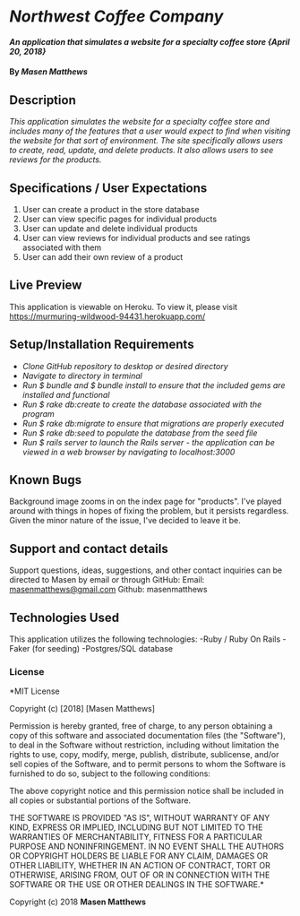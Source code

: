 # _Northwest Coffee Company_

#### _An application that simulates a website for a specialty coffee store {April 20, 2018}_

#### By _Masen Matthews_

## Description
  _This application simulates the website for a specialty coffee store and includes many of the features that a user would expect to find when visiting the website for that sort of environment. The site specifically allows users to create, read, update, and delete products. It also allows users to see reviews for the products._

## Specifications / User Expectations
  1. User can create a product in the store database
  2. User can view specific pages for individual products
  3. User can update and delete individual products
  4. User can view reviews for individual products and see ratings associated with them
  5. User can add their own review of a product

## Live Preview
  This application is viewable on Heroku. To view it, please visit https://murmuring-wildwood-94431.herokuapp.com/

## Setup/Installation Requirements

* _Clone GitHub repository to desktop or desired directory_
* _Navigate to directory in terminal_
* _Run $ bundle and $ bundle install to ensure that the included gems are installed and functional_
* _Run $ rake db:create to create the database associated with the program_
* _Run $ rake db:migrate to ensure that migrations are properly executed_
* _Run $ rake db:seed to populate the database from the seed file_
* _Run $ rails server to launch the Rails server - the application can be viewed in a web browser by navigating to localhost:3000_

## Known Bugs

Background image zooms in on the index page for "products". I've played around with things in hopes of fixing the problem, but it persists regardless. Given the minor nature of the issue, I've decided to leave it be.

## Support and contact details

Support questions, ideas, suggestions, and other contact inquiries can be directed to Masen by email or through GitHub:
  Email: masenmatthews@gmail.com
  Github: masenmatthews

## Technologies Used

This application utilizes the following technologies:
  -Ruby / Ruby On Rails
  -Faker (for seeding)
  -Postgres/SQL database

### License

*MIT License

Copyright (c) [2018] [Masen Matthews]

Permission is hereby granted, free of charge, to any person obtaining a copy
of this software and associated documentation files (the "Software"), to deal
in the Software without restriction, including without limitation the rights
to use, copy, modify, merge, publish, distribute, sublicense, and/or sell
copies of the Software, and to permit persons to whom the Software is
furnished to do so, subject to the following conditions:

The above copyright notice and this permission notice shall be included in all
copies or substantial portions of the Software.

THE SOFTWARE IS PROVIDED "AS IS", WITHOUT WARRANTY OF ANY KIND, EXPRESS OR
IMPLIED, INCLUDING BUT NOT LIMITED TO THE WARRANTIES OF MERCHANTABILITY,
FITNESS FOR A PARTICULAR PURPOSE AND NONINFRINGEMENT. IN NO EVENT SHALL THE
AUTHORS OR COPYRIGHT HOLDERS BE LIABLE FOR ANY CLAIM, DAMAGES OR OTHER
LIABILITY, WHETHER IN AN ACTION OF CONTRACT, TORT OR OTHERWISE, ARISING FROM,
OUT OF OR IN CONNECTION WITH THE SOFTWARE OR THE USE OR OTHER DEALINGS IN THE
SOFTWARE.*

Copyright (c) 2018 **Masen Matthews**
